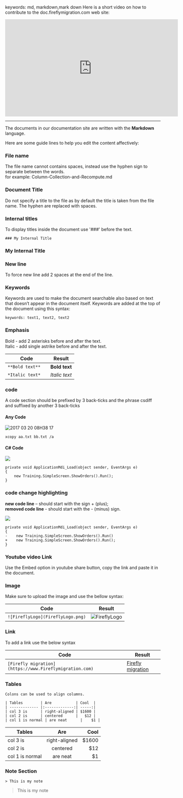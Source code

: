 keywords: md, markdown,mark down
Here is a short video on how to contribute to the doc.fireflymigration.com web site:

<iframe width="560" height="315" src="https://www.youtube.com/embed/yX9qum4tDAQ" frameborder="0" allowfullscreen></iframe>

---
The documents in our documentation site are written with the **Markdown** language.

Here are some guide lines to help you edit the content affectively:

### File name 
The file name cannot contains spaces, instead use the hyphen sign to separate between the words.  
for example: Column-Collection-and-Recompute.md  
 
### Document Title  
Do not specify a title to the file as by default the title is taken from the file name. The hyphen are replaced with spaces. 

### Internal titles    
To display titles inside the document use '###' before the text.  

```
### My Internal Title
```
### My Internal Title


### New line    
To force new line add 2 spaces at the end of the line. 

### Keywords
Keywords are used to make the document searchable also based on text that doesn’t appear in the document itself.
Keywords are added at the top of the document using this syntax: 
``` 
keywords: text1, text2, text2 
```

### Emphasis
Bold - add 2 asterisks before and after the text.  
Italic - add single astrike before and after the text.  

| Code                       | Result                 |
| -------------------------- | --------------------- |
| ``` **Bold text**   ```    | **Bold text**         |
| ``` *Italic text*   ```    | *Italic text*         |



### code
 A code section should be prefixed by 3 back-ticks and the phrase csdiff and suffixed by another 3 back-ticks


#### Any Code
![2017 03 20 08H38 17](2017-03-20_08h38_17.png)
```
xcopy aa.txt bb.txt /a
```
#### C# Code
![](Img2017-02-19_10h55_17.png)
```csdiff
private void ApplicationMdi_Load(object sender, EventArgs e)
{
    new Training.SimpleScreen.ShowOrders().Run();
}
```

### code change highlighting

**new code line** – should start with the sign + (plus);  
**removed code line** - should start with the - (minus) sign.

![](Img2017-02-19_10h50_30.png)

```csdiff
private void ApplicationMdi_Load(object sender, EventArgs e)
{
-    new Training.SimpleScreen.ShowOrders().Run()
+    new Training.SimpleScreen.ShowOrders().Run();
} 
```  


### Youtube video Link
Use the Embed option in youtube share button, copy the link and paste it in the document.


### Image
Make sure to upload the image and use the bellow syntax:  
 
| Code                                       | Result                                  |
| ------------------------------------------ | --------------------------------------- |
| ``` ![FireflyLogo](FireflyLogo.png) ```    | ![FireflyLogo](FireflyLogo.png)         |



### Link  
To add a link use the below syntax  

| Code                                                    | Result                                           |
| ------------------------------------------------------- | ------------------------------------------------ |
| ``` [Firefly migration](https://www.Fireflymigration.com) ```   | [Firefly migration](https://www.Fireflymigration.com)    |
 
 
### Tables
```
Colons can be used to align columns.

| Tables        | Are           | Cool  |
| ------------- |:-------------:| -----:|
| col 3 is      | right-aligned | $1600 |
| col 2 is      | centered      |   $12 |
| col 1 is normal | are neat      |    $1 |

```



| Tables        | Are           | Cool  |
| ------------- |:-------------:| -----:|
| col 3 is      | right-aligned | $1600 |
| col 2 is      | centered      |   $12 |
| col 1 is normal | are neat      |    $1 |


### Note Section
```
> This is my note
```

  > This is my note 